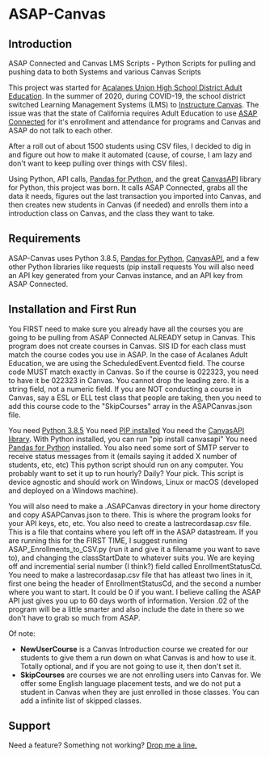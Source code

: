 # ASAP-Canvas
<h2>Introduction</h2>

ASAP Connected and Canvas LMS Scripts - Python Scripts for pulling and pushing data to both Systems and various Canvas Scripts

This project was started for <a href="https://www.acalanes.k12.ca.us/Domain/150">Acalanes Union High School District Adult Education</a>. In the summer of 2020, during COVID-19, the school district switched Learning Management Systems (LMS) to <a href="https://www.instructure.com/">Instructure Canvas</a>. The issue was that the state of California requires Adult Education to use <a href="https://app.asapconnected.com/">ASAP Connected</a> for it's enrollment and attendance for programs and Canvas and ASAP do not talk to each other.

After a roll out of about 1500 students using CSV files, I decided to dig in and figure out how to make it automated (cause, of course, I am lazy and don't want to keep pulling over things with CSV files).

Using Python, API calls, <a href="https://pandas.pydata.org/">Pandas for Python</a>, and the great <a href="https://github.com/ucfopen/canvasapi">CanvasAPI</a> library for Python, this project was born. It calls ASAP Connected, grabs all the data it needs, figures out the last transaction you imported into Canvas, and then creates new students in Canvas (if needed) and enrolls them into a introduction class on Canvas, and the class they want to take.

<h2>Requirements</h2>

ASAP-Canvas uses Python 3.8.5, <a href="https://pandas.pydata.org/">Pandas for Python</a>, <a href="https://github.com/ucfopen/canvasapi">CanvasAPI</a>, and a few other Python libraries like requests (pip install requests
You will also need an API key generated from your Canvas instance, and an API key from ASAP Connected.

<h2>Installation and First Run</h2>
<p>You FIRST need to make sure you already have all the courses you are going to be pulling from ASAP Connected ALREADY setup in Canvas. This program does not create courses in Canvas. SIS ID for each class must match the course codes you use in ASAP. In the case of Acalanes Adult Education, we are using the ScheduledEvent.Eventcd field. The course code MUST match exactly in Canvas. So if the course is 022323, you need to have it be 022323 in Canvas. You cannot drop the leading zero. It is a string field, not a numeric field. If you are NOT conducting a course in Canvas, say a ESL or ELL test class that people are taking, then you need to add this course code to the "SkipCourses" array in the ASAPCanvas.json file.</p> 
You need <a href="https://www.python.org/downloads/">Python 3.8.5</a>
You need <a href="https://www.pypa.io/en/latest/">PIP installed</a>
You need the <a href="https://github.com/ucfopen/canvasapi">CanvasAPI library</a>. With Python installed, you can run "pip install canvasapi"
You need <a href="https://pandas.pydata.org/">Pandas for Python</A> installed.
You also need some sort of SMTP server to receive status messages from it (emails saying it added X number of students, etc, etc)
This python script should run on any computer. You probably want to set it up to run hourly? Daily? Your pick. This script is device agnostic and should work on Windows, Linux or macOS (developed and deployed on a Windows machine).
<br>
<p>You will also need to make a .ASAPCanvas directory in your home directory and copy ASAPCanvas.json to there. This is where the program looks for your API keys, etc, etc. You also need to create a lastrecordasap.csv file. This is a file that contains where you left off in the ASAP datastream. If you are running this for the FIRST TIME, I suggest running ASAP_Enrollments_to_CSV.py (run it and give it a filename you want to save to), and changing the classStartDate to whatever suits you. We are keying off and incremential serial number (I think?) field called EnrollmentStatusCd. You need to make a lastrecordasap.csv file that has atleast two lines in it, first one being the header of EnrollmentStatusCd, and the second a number where you want to start. It could be 0 if you want. I believe calling the ASAP API just gives you up to 60 days worth of information. Version .02 of the program will be a little smarter and also include the date in there so we don't have to grab so much from ASAP.</p>
Of note:
<UL>
<li><b>NewUserCourse</b> is a Canvas Introduction course we created for our students to give them a run down on what Canvas is and how to use it. Totally optional, and if you are not going to use it, then don't set it.
<li><b>SkipCourses</b> are courses we are not enrolling users into Canvas for. We offer some English language placement tests, and we do not put a student in Canvas when they are just enrolled in those classes. You can add a infinite list of skipped classes.
</ul>
<h2>Support</h2>
Need a feature? Something not working? <a href=mailto:edannewitz@auhsdschools.org>Drop me a line.</a>
